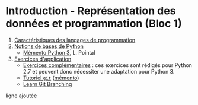 # Introduction - Représentation des données et programmation (Bloc 1)

1. [Caractéristiques des langages de programmation](01_langages.md)
1. [Notions de bases de Python](02_python_refCard.md)
    - [Mémento Python 3](https://perso.limsi.fr/pointal/python:memento), L. Pointal
1. [Exercices d'application](03_exercices.md)
    - [Exercices complémentaires](apprentissage_python2.7.pdf) : ces exercices sont rédigés pour Python 2.7 et peuvent donc nécessiter une adaptation pour Python 3.
    - [Tutoriel `git`](https://fr.atlassian.com/git/tutorials/setting-up-a-repository) ([mémento](https://fr.atlassian.com/git/tutorials/atlassian-git-cheatsheet))
    - [Learn Git Branching](https://learngitbranching.js.org/)
    
ligne ajoutée

    
